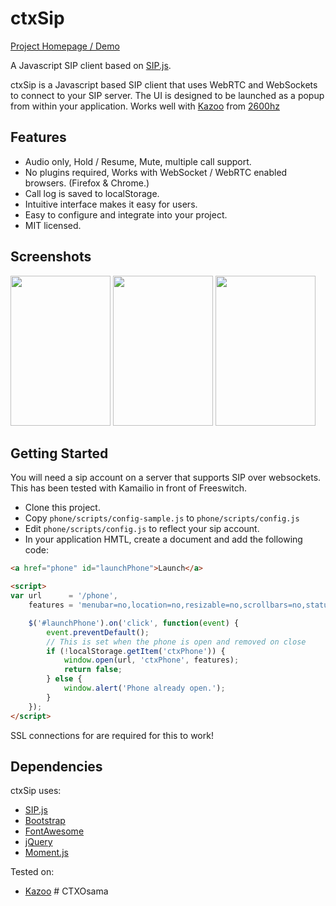 # ctxSip

[Project Homepage / Demo](https://collecttix.github.io/ctxSip/)

A Javascript SIP client based on [SIP.js](http://sipjs.com/).

ctxSip is a Javascript based SIP client that uses WebRTC and WebSockets to connect to your SIP server.  The UI is designed to be launched as a popup from within your application.  Works well with [Kazoo](https://github.com/2600hz/kazoo) from [2600hz](http://2600hz.com)

## Features

- Audio only, Hold / Resume, Mute, multiple call support.
- No plugins required, Works with WebSocket / WebRTC enabled browsers. (Firefox & Chrome.)
- Call log is saved to localStorage.
- Intuitive interface makes it easy for users.
- Easy to configure and integrate into your project.
- MIT licensed.

## Screenshots

<img src="img/screenshots/1.png" width="160" height="240">
<img src="img/screenshots/2.png" width="160" height="240">
<img src="img/screenshots/3.png" width="160" height="240">

## Getting Started

You will need a sip account on a server that supports SIP over websockets.  This has been tested with
Kamailio in front of Freeswitch.

- Clone this project.
- Copy `phone/scripts/config-sample.js` to `phone/scripts/config.js`
- Edit `phone/scripts/config.js` to reflect your sip account.
- In your application HMTL, create a document and add the following code:

```html
<a href="phone" id="launchPhone">Launch</a>

<script>
var url      = '/phone',
    features = 'menubar=no,location=no,resizable=no,scrollbars=no,status=no,addressbar=no,width=320,height=480';

    $('#launchPhone').on('click', function(event) {
        event.preventDefault();
        // This is set when the phone is open and removed on close
        if (!localStorage.getItem('ctxPhone')) {
            window.open(url, 'ctxPhone', features);
            return false;
        } else {
            window.alert('Phone already open.');
        }
    });
</script>
```

SSL connections for are required for this to work!


## Dependencies

ctxSip uses:

- [SIP.js](http://sipjs.com/)
- [Bootstrap](http://getbootstrap.com/)
- [FontAwesome](http://fortawesome.github.io/Font-Awesome/)
- [jQuery](http://jquery.com/)
- [Moment.js](http://momentjs.com/)

Tested on:

- [Kazoo](http://2600hz.com)
#   C T X O s a m a  
 